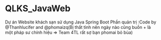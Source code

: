 # QLKS_JavaWeb
Dự án Website khách sạn sử dụng Java Spring Boot 
Phần quản trị :Code by @Thanhlucifer and @phomaizq(Bị thất tình nên ngày nào cũng buồn + là một pháp sư chính hiệu => Team 4TL rất sợ bạn phomai bỏ bùa)
